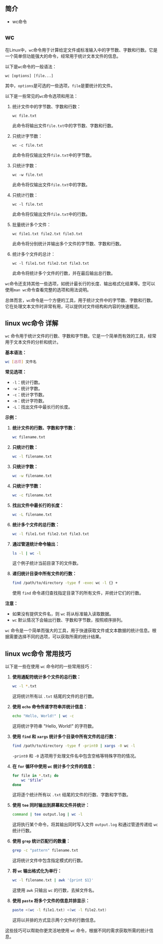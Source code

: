 ## 简介

+ wc命令

## wc

<!-- + `wc`,命令用于计算字数
+ 利用`wc`指令我们可以计算文件的Byte数，字数，或者是列数，如果不指定文件名称，或者是所给的文件名为`"-"`，则wc指令会从标准如入设备读取数据
+ 语法：`wc [-clw][--help][--version][files...]`
+ 参数：
  + `-c, -bytes, --chars`：只显示Bytes数
  + `-l， --lines`：显示行数
  + `-w, --words`：只显示字数
+ 查看某个目录下的文件数：`ls -l | grep "-" | wc -l` -->

在Linux中，`wc`命令用于计算给定文件或标准输入中的字节数、字数和行数。它是一个简单但功能强大的命令，经常用于统计文本文件的信息。

以下是`wc`命令的一般语法：

```
wc [options] [file...]
```

其中，`options`是可选的一些选项，`file`是要统计的文件。

以下是一些常见的`wc`命令选项和用法：

1. 统计文件中的字节数、字数和行数：
   ```
   wc file.txt
   ```

   此命令将输出文件`file.txt`中的字节数、字数和行数。

2. 只统计字节数：
   ```
   wc -c file.txt
   ```

   此命令将仅输出文件`file.txt`中的字节数。

3. 只统计字数：
   ```
   wc -w file.txt
   ```

   此命令将仅输出文件`file.txt`中的字数。

4. 只统计行数：
   ```
   wc -l file.txt
   ```

   此命令将仅输出文件`file.txt`中的行数。

5. 批量统计多个文件：
   ```
   wc file1.txt file2.txt file3.txt
   ```

   此命令将分别统计并输出多个文件的字节数、字数和行数。

6. 统计多个文件的总计：
   ```
   wc -l file1.txt file2.txt file3.txt
   ```

   此命令将统计多个文件的行数，并在最后输出总行数。

`wc`命令还支持其他一些选项，如统计最长行的长度、输出格式化结果等。您可以使用`man wc`命令查看完整的选项和用法说明。

总体而言，`wc`命令是一个方便的工具，用于统计文件中的字节数、字数和行数。它在处理文本文件时非常有用，可以提供对文件结构和内容的快速概览。

## linux wc命令 详解

`wc` 命令用于统计文件的行数、字数和字节数。它是一个简单而有效的工具，经常用于文本文件的分析和统计。

**基本语法：**
```bash
wc [选项] 文件名
```

**常见选项：**
- `-l`：统计行数。
- `-w`：统计字数。
- `-c`：统计字节数。
- `-m`：统计字符数。
- `-L`：找出文件中最长行的长度。

**示例：**
1. **统计文件的行数、字数和字节数：**
   ```bash
   wc filename.txt
   ```

2. **只统计行数：**
   ```bash
   wc -l filename.txt
   ```

3. **只统计字数：**
   ```bash
   wc -w filename.txt
   ```

4. **只统计字节数：**
   ```bash
   wc -c filename.txt
   ```

5. **找出文件中最长行的长度：**
   ```bash
   wc -L filename.txt
   ```

6. **统计多个文件的总行数：**
   ```bash
   wc -l file1.txt file2.txt file3.txt
   ```

7. **通过管道统计命令输出：**
   ```bash
   ls -l | wc -l
   ```
   这个例子统计当前目录下的文件数。

8. **递归统计目录中所有文件的行数：**
   ```bash
   find /path/to/directory -type f -exec wc -l {} +
   ```
   使用 `find` 命令递归查找指定目录下的所有文件，并统计它们的行数。

**注意：**
- 如果没有提供文件名，则 `wc` 将从标准输入读取数据。
- `wc` 默认情况下会输出行数、字数和字节数，按照顺序排列。

`wc` 命令是一个简单而强大的工具，用于快速获取文件或文本数据的统计信息。根据需要选择不同的选项，可以获取所需的统计结果。

## linux wc命令 常用技巧

以下是一些在使用 `wc` 命令时的一些常用技巧：

1. **使用通配符统计多个文件的总行数：**
   ```bash
   wc -l *.txt
   ```
   这将统计所有以 `.txt` 结尾的文件的总行数。

2. **使用 `echo` 命令传递字符串并统计信息：**
   ```bash
   echo "Hello, World!" | wc -c
   ```
   这将统计字符串 "Hello, World!" 的字符数。

3. **使用 `find` 和 `xargs` 统计多个目录中所有文件的总行数：**
   ```bash
   find /path/to/directory -type f -print0 | xargs -0 wc -l
   ```
   `-print0` 和 `-0` 选项用于处理文件名中包含空格等特殊字符的情况。

4. **在 `for` 循环中使用 `wc` 统计多个文件的信息：**
   ```bash
   for file in *.txt; do
       wc "$file"
   done
   ```
   这将逐个统计所有以 `.txt` 结尾的文件的行数、字数和字节数。

5. **使用 `tee` 同时输出到屏幕和文件并统计：**
   ```bash
   command | tee output.log | wc -l
   ```
   这将执行某个命令，将其输出同时写入文件 `output.log` 和通过管道传递给 `wc` 统计行数。

6. **使用 `grep` 统计匹配行的数量：**
   ```bash
   grep -c "pattern" filename.txt
   ```
   这将统计文件中包含指定模式的行数。

7. **将 `wc` 输出格式化为单行：**
   ```bash
   wc -l filename.txt | awk '{print $1}'
   ```
   这使用 `awk` 只输出 `wc` 的行数，去掉文件名。

8. **使用 `paste` 将多个文件的信息并排显示：**
   ```bash
   paste <(wc -l file1.txt) <(wc -l file2.txt)
   ```
   这将以并排的方式显示两个文件的行数信息。

这些技巧可以帮助你更灵活地使用 `wc` 命令，根据不同的需求获取所需的统计信息。